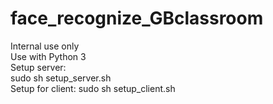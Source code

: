 # face_recognize_GBclassroom
Internal use only  
Use with Python 3  
Setup server:  
sudo sh setup_server.sh   
Setup for client:
sudo sh setup_client.sh  
